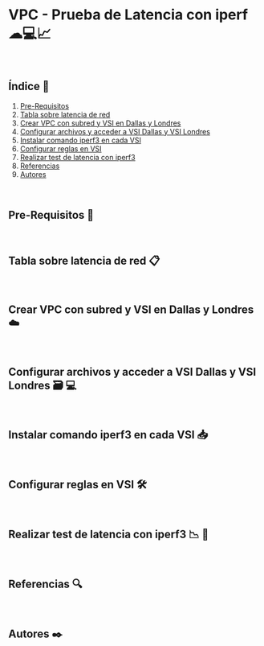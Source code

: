 # VPC - Prueba de Latencia con iperf ☁💻📈
<br />

## Índice  📰
1. [Pre-Requisitos](#Pre-Requisitos-bookmark_tabs)
2. [Tabla sobre latencia de red](#Tabla-sobre-latencia-de-red-clipboard)
3. [Crear VPC con subred y VSI en Dallas y Londres](#Crear-VPC-con-subred-y-VSI-en-Dallas-y-Londres-cloud)
4. [Configurar archivos y acceder a VSI Dallas y VSI Londres](#Configurar-archivos-y-acceder-a-VSI-Dallas-y-VSI-Londres-card_file_box-computer)
5. [Instalar comando iperf3 en cada VSI](#Instalar-comando-iperf3-en-cada-VSI-inbox_tray)
6. [Configurar reglas en VSI](#Configurar-reglas-en-VSI-hammer_and_wrench)
7. [Realizar test de latencia con iperf3](#Realizar-test-de-latencia-con-iperf3-chart_with_downwards_trend-memo)
8. [Referencias](#Referencias-mag)
9. [Autores](#Autores-black_nib)
<br />

## Pre-Requisitos :bookmark_tabs:
<br />

## Tabla sobre latencia de red :clipboard: 
<br />

## Crear VPC con subred y VSI en Dallas y Londres :cloud:
<br />

## Configurar archivos y acceder a VSI Dallas y VSI Londres :card_file_box: :computer:
<br />

## Instalar comando iperf3 en cada VSI :inbox_tray:
<br />

## Configurar reglas en VSI :hammer_and_wrench:
<br />

## Realizar test de latencia con iperf3 :chart_with_downwards_trend: :memo:
<br />

## Referencias :mag:
<br />

## Autores :black_nib:
<br />


